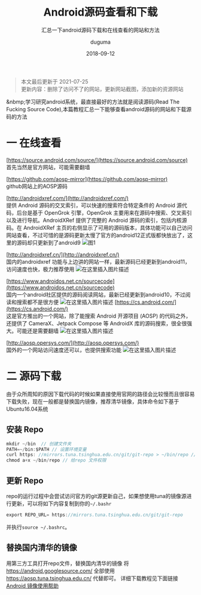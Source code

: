 ﻿---
layout:     post
title:      Android源码查看和下载
subtitle:   汇总一下android源码下载和在线查看的网站和方法
date:       2018-09-12
author:     duguma
header-img: img/article-bg.jpg
top: true
catalog: true
tags:
    - android
    - framework
---
> 本文最后更新于 2021-07-25   
> 更新内容：删除了访问不了的网站，更新网站截图，添加新的资源网站



 &nbmp;学习研究android系统，最直接最好的方法就是阅读源码(Read The Fucking Source Code),本篇教程汇总一下能够查看android源码的网站和下载源码的方法

# 一 在线查看
 [https://source.android.com/source/](https://source.android.com/source)  
 首先当然是官方网站，可能需要翻墙
 
 [https://github.com/aosp-mirror](https://github.com/aosp-mirror)  
 github网站上的AOSP源码
 
[http://androidxref.com/](http://androidxref.com/)  
提供 Android 源码的交叉索引，可以快速的搜索符合特定条件的 Android 源代码，后台是基于 OpenGrok 引擎，OpenGrok 主要用来在源码中搜索、交叉索引以及进行导航。AndroidXRef 提供了完整的 Android 源码的索引，包括内核源码。在 AndroidXRef 主页的右侧显示了可用的源码版本，具体功能可以自己访问网站查看，不过可惜的是源码更新太慢了官方的android12正式版都快放出了，这里的源码却只更新到了android9
![图1](https://img-blog.csdnimg.cn/37332dfd73ed40c9a6e36c23c141f6f6.png?x-oss-process=image,type_ZmFuZ3poZW5naGVpdGk,shadow_10,text_aHR0cHM6Ly9ibG9nLmNzZG4ubmV0L2FuZHJvaWRCZXlvbmQ=,size_16,color_FFFFFF,t_70)


[http://androidxref.cn/](http://androidxref.cn/)  
国内的androidxref 功能与上边讲的网站一样，最新源码已经更新到android11，访问速度也快，极力推荐使用
![在这里插入图片描述](https://img-blog.csdnimg.cn/aa8efa92c54f489d8958a84314f181dc.png?x-oss-process=image,type_ZmFuZ3poZW5naGVpdGk,shadow_10,text_aHR0cHM6Ly9ibG9nLmNzZG4ubmV0L2FuZHJvaWRCZXlvbmQ=,size_16,color_FFFFFF,t_70)

[https://www.androidos.net.cn/sourcecode](https://www.androidos.net.cn/sourcecode)  
国内一个android社区提供的源码阅读网站，最新已经更新到android10，不过阅读和搜索都不是很方便
![在这里插入图片描述](https://img-blog.csdnimg.cn/d10eb65bb2794710a3aaf772d0233e77.png?x-oss-process=image,type_ZmFuZ3poZW5naGVpdGk,shadow_10,text_aHR0cHM6Ly9ibG9nLmNzZG4ubmV0L2FuZHJvaWRCZXlvbmQ=,size_16,color_FFFFFF,t_70)
[https://cs.android.com/](https://cs.android.com/)  
这是官方推出的一个网站，除了能搜索 Android 开源项目 (AOSP) 的代码之外，还提供了 CameraX、Jetpack Compose 等 AndroidX 库的源码搜索，很全很强大。可能还是需要翻墙
![在这里插入图片描述](https://img-blog.csdnimg.cn/0e4b93a25c08457987b3fceeb3253911.png?x-oss-process=image,type_ZmFuZ3poZW5naGVpdGk,shadow_10,text_aHR0cHM6Ly9ibG9nLmNzZG4ubmV0L2FuZHJvaWRCZXlvbmQ=,size_16,color_FFFFFF,t_70)

[http://aosp.opersys.com/](http://aosp.opersys.com/)  
国外的一个网站访问速度还可以，也提供搜索功能
![在这里插入图片描述](https://img-blog.csdnimg.cn/d4f24349b26e42e5877b25d0ec10a5f0.png?x-oss-process=image,type_ZmFuZ3poZW5naGVpdGk,shadow_10,text_aHR0cHM6Ly9ibG9nLmNzZG4ubmV0L2FuZHJvaWRCZXlvbmQ=,size_16,color_FFFFFF,t_70)

# 二 源码下载
由于众所周知的原因下载代码的时候如果直接使用官网的路径会比较慢而且很容易下载失败，现在一般都是替换国内镜像，推荐清华镜像，具体命令如下基于Ubuntu16.04系统

## 安装 Repo
```java
mkdir ~/bin  // 创建文件夹
PATH=~/bin:$PATH // 设置环境变量
curl https: //mirrors.tuna.tsinghua.edu.cn/git/git-repo > ~/bin/repo // 下载repro到/bin/repo文件里
chmod a+x ~/bin/repo // 给repo 文件权限
```
## 更新 Repo
repo的运行过程中会尝试访问官方的git源更新自己，如果想使用tuna的镜像源进行更新，可以将如下内容复制到你的`~/.bashr`

```java
export REPO_URL= https://mirrors.tuna.tsinghua.edu.cn/git/git-repo
```
并执行`source ~/.bashrc`。

## 替换国内清华的镜像
用第三方工具打开repo文件，替换国内清华的镜像
将 https://android.googlesource.com/ 全部使用 https://aosp.tuna.tsinghua.edu.cn/ 代替即可。
详细下载教程见下面链接
[Android 镜像使用帮助](https://mirrors.tuna.tsinghua.edu.cn/help/AOSP/) 

